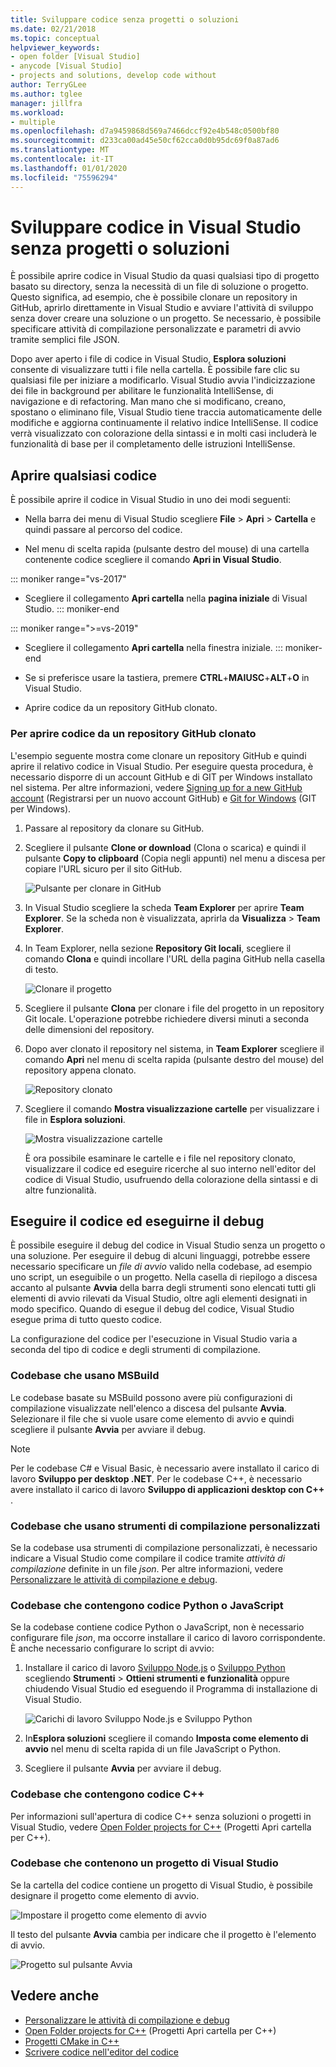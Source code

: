 ```yaml
---
title: Sviluppare codice senza progetti o soluzioni
ms.date: 02/21/2018
ms.topic: conceptual
helpviewer_keywords:
- open folder [Visual Studio]
- anycode [Visual Studio]
- projects and solutions, develop code without
author: TerryGLee
ms.author: tglee
manager: jillfra
ms.workload:
- multiple
ms.openlocfilehash: d7a9459868d569a7466dccf92e4b548c0500bf80
ms.sourcegitcommit: d233ca00ad45e50cf62cca0d0b95dc69f0a87ad6
ms.translationtype: MT
ms.contentlocale: it-IT
ms.lasthandoff: 01/01/2020
ms.locfileid: "75596294"
---
```

# <a name="develop-code-in-visual-studio-without-projects-or-solutions"></a>Sviluppare codice in Visual Studio senza progetti o soluzioni

È possibile aprire codice in Visual Studio da quasi qualsiasi tipo di progetto basato su directory, senza la necessità di un file di soluzione o progetto. Questo significa, ad esempio, che è possibile clonare un repository in GitHub, aprirlo direttamente in Visual Studio e avviare l'attività di sviluppo senza dover creare una soluzione o un progetto. Se necessario, è possibile specificare attività di compilazione personalizzate e parametri di avvio tramite semplici file JSON.

Dopo aver aperto i file di codice in Visual Studio, **Esplora soluzioni** consente di visualizzare tutti i file nella cartella. È possibile fare clic su qualsiasi file per iniziare a modificarlo. Visual Studio avvia l'indicizzazione dei file in background per abilitare le funzionalità IntelliSense, di navigazione e di refactoring. Man mano che si modificano, creano, spostano o eliminano file, Visual Studio tiene traccia automaticamente delle modifiche e aggiorna continuamente il relativo indice IntelliSense. Il codice verrà visualizzato con colorazione della sintassi e in molti casi includerà le funzionalità di base per il completamento delle istruzioni IntelliSense.

## <a name="open-any-code"></a>Aprire qualsiasi codice

È possibile aprire il codice in Visual Studio in uno dei modi seguenti:

- Nella barra dei menu di Visual Studio scegliere **File** > **Apri** > **Cartella** e quindi passare al percorso del codice.

- Nel menu di scelta rapida (pulsante destro del mouse) di una cartella contenente codice scegliere il comando **Apri in Visual Studio**.

::: moniker range="vs-2017"
- Scegliere il collegamento **Apri cartella** nella **pagina iniziale** di Visual Studio.
::: moniker-end

::: moniker range=">=vs-2019"
- Scegliere il collegamento **Apri cartella** nella finestra iniziale.
::: moniker-end

- Se si preferisce usare la tastiera, premere **CTRL**+**MAIUSC**+**ALT**+**O** in Visual Studio.

- Aprire codice da un repository GitHub clonato.

### <a name="to-open-code-from-a-cloned-github-repo"></a>Per aprire codice da un repository GitHub clonato

L'esempio seguente mostra come clonare un repository GitHub e quindi aprire il relativo codice in Visual Studio. Per eseguire questa procedura, è necessario disporre di un account GitHub e di GIT per Windows installato nel sistema. Per altre informazioni, vedere [Signing up for a new GitHub account](https://help.github.com/articles/signing-up-for-a-new-github-account/) (Registrarsi per un nuovo account GitHub) e [Git for Windows](https://git-for-windows.github.io/) (GIT per Windows).

1. Passare al repository da clonare su GitHub.

1. Scegliere il pulsante **Clone or download** (Clona o scarica) e quindi il pulsante **Copy to clipboard** (Copia negli appunti) nel menu a discesa per copiare l'URL sicuro per il sito GitHub.

   ![Pulsante per clonare in GitHub](./media/VSIDE_Code_Clone.png)

1. In Visual Studio scegliere la scheda **Team Explorer** per aprire **Team Explorer**. Se la scheda non è visualizzata, aprirla da **Visualizza** > **Team Explorer**.

1. In Team Explorer, nella sezione **Repository Git locali**, scegliere il comando **Clona** e quindi incollare l'URL della pagina GitHub nella casella di testo.

   ![Clonare il progetto](./media/VSIDE_Code_Clone2.png)

1. Scegliere il pulsante **Clona** per clonare i file del progetto in un repository Git locale. L'operazione potrebbe richiedere diversi minuti a seconda delle dimensioni del repository.

1. Dopo aver clonato il repository nel sistema, in **Team Explorer** scegliere il comando **Apri** nel menu di scelta rapida (pulsante destro del mouse) del repository appena clonato.

   ![Repository clonato](./media/VSIDE_Code_Clone3.png)

1. Scegliere il comando **Mostra visualizzazione cartelle** per visualizzare i file in **Esplora soluzioni**.

   ![Mostra visualizzazione cartelle](./media/VSIDE_Code_Clone3_show.png)

   È ora possibile esaminare le cartelle e i file nel repository clonato, visualizzare il codice ed eseguire ricerche al suo interno nell'editor del codice di Visual Studio, usufruendo della colorazione della sintassi e di altre funzionalità.

## <a name="run-and-debug-your-code"></a>Eseguire il codice ed eseguirne il debug

È possibile eseguire il debug del codice in Visual Studio senza un progetto o una soluzione. Per eseguire il debug di alcuni linguaggi, potrebbe essere necessario specificare un *file di avvio* valido nella codebase, ad esempio uno script, un eseguibile o un progetto. Nella casella di riepilogo a discesa accanto al pulsante **Avvia** della barra degli strumenti sono elencati tutti gli elementi di avvio rilevati da Visual Studio, oltre agli elementi designati in modo specifico. Quando di esegue il debug del codice, Visual Studio esegue prima di tutto questo codice.

La configurazione del codice per l'esecuzione in Visual Studio varia a seconda del tipo di codice e degli strumenti di compilazione.

### <a name="codebases-that-use-msbuild"></a>Codebase che usano MSBuild

Le codebase basate su MSBuild possono avere più configurazioni di compilazione visualizzate nell'elenco a discesa del pulsante **Avvia**. Selezionare il file che si vuole usare come elemento di avvio e quindi scegliere il pulsante **Avvia** per avviare il debug.

> [!NOTE]
> Per le codebase C# e Visual Basic, è necessario avere installato il carico di lavoro **Sviluppo per desktop .NET**. Per le codebase C++, è necessario avere installato il carico di lavoro **Sviluppo di applicazioni desktop con C++** .

### <a name="codebases-that-use-custom-build-tools"></a>Codebase che usano strumenti di compilazione personalizzati

Se la codebase usa strumenti di compilazione personalizzati, è necessario indicare a Visual Studio come compilare il codice tramite *attività di compilazione* definite in un file *json*. Per altre informazioni, vedere [Personalizzare le attività di compilazione e debug](../ide/customize-build-and-debug-tasks-in-visual-studio.md).

### <a name="codebases-that-contain-python-or-javascript-code"></a>Codebase che contengono codice Python o JavaScript

Se la codebase contiene codice Python o JavaScript, non è necessario configurare file *json*, ma occorre installare il carico di lavoro corrispondente. È anche necessario configurare lo script di avvio:

1. Installare il carico di lavoro [Sviluppo Node.js](https://visualstudio.microsoft.com/vs/node-js/) o [Sviluppo Python](https://visualstudio.microsoft.com/vs/python/) scegliendo **Strumenti** > **Ottieni strumenti e funzionalità** oppure chiudendo Visual Studio ed eseguendo il Programma di installazione di Visual Studio.

   ![Carichi di lavoro Sviluppo Node.js e Sviluppo Python](media/python_nodejs_workloads.png)

1. In**Esplora soluzioni** scegliere il comando **Imposta come elemento di avvio** nel menu di scelta rapida di un file JavaScript o Python.

1. Scegliere il pulsante **Avvia** per avviare il debug.

### <a name="codebases-that-contain-c-code"></a>Codebase che contengono codice C++

Per informazioni sull'apertura di codice C++ senza soluzioni o progetti in Visual Studio, vedere [Open Folder projects for C++](/cpp/build/open-folder-projects-cpp) (Progetti Apri cartella per C++).

### <a name="codebases-that-contain-a-visual-studio-project"></a>Codebase che contenono un progetto di Visual Studio

Se la cartella del codice contiene un progetto di Visual Studio, è possibile designare il progetto come elemento di avvio.

![Impostare il progetto come elemento di avvio](media/customize-set-project-as-startup-item.png)

Il testo del pulsante **Avvia** cambia per indicare che il progetto è l'elemento di avvio.

![Progetto sul pulsante Avvia](media/customize-start-button-project.png)

## <a name="see-also"></a>Vedere anche

- [Personalizzare le attività di compilazione e debug](../ide/customize-build-and-debug-tasks-in-visual-studio.md)
- [Open Folder projects for C++](/cpp/build/open-folder-projects-cpp) (Progetti Apri cartella per C++)
- [Progetti CMake in C++](/cpp/build/cmake-projects-in-visual-studio)
- [Scrivere codice nell'editor del codice](../ide/writing-code-in-the-code-and-text-editor.md)
